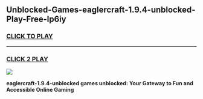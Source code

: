
## Unblocked-Games-eaglercraft-1.9.4-unblocked-Play-Free-lp6iy
<h3>
<a href="https://premium76.site?title=eaglercraft-1.9.4-unblocked&ref=10A">CLICK TO PLAY</a></h3>
<hr>

<h3>
<a href="https://premium76.site?title=eaglercraft-1.9.4-unblocked&ref=10A">CLICK 2 PLAY</a>
  
</h3>

<a href="https://premium76.site?title=eaglercraft-1.9.4-unblocked&ref=10A"><img src="https://clearcache.store/games.png"></a>


**eaglercraft-1.9.4-unblocked games unblocked: Your Gateway to Fun and Accessible Online Gaming**
